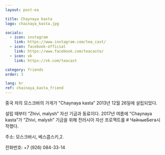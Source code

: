```yaml
---
layout: post-ea

title: Chaynaya kasta
logo: chainaya_kasta.jpg

socials:
  - icon: instagram
    link: https://www.instagram.com/tea_cast/
  - icon: facebook-official
    link: https://www.facebook.com/teacaste/
  - icon: vk
    link: https://vk.com/teacast

category: friends
order: 3

lang: kr
ref: chainaya_kasta_friend
---
```


중국 차의 모스크바의 가게가 "Chaynaya kasta” 2013년 12월 26일에 설립되었다.

설립 때부터 “Zhivi, malysh” 자선 기금과 동료이다. 2017년 여름에 "Chaynaya kasta”가 “Zhivi, malysh” 기금을 위해 전러시아 자선 프로젝트를 # ЧайныеБега시작했다.

주소: 모스크바시, 베스콥스키,2.

전화번호: +7 (926) 084-33-14




